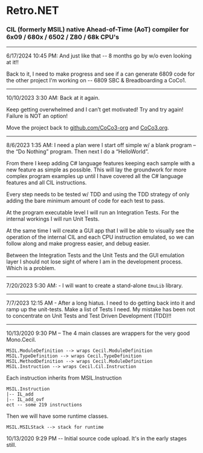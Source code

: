 # Retro.NET
### CIL (formerly MSIL) native Ahead-of-Time (AoT) compiler for 6x09 / 680x / 6502 / Z80 / 68k CPU's

---

6/17/2024 10:45 PM: And just like that -- 8 months go by w/o even looking at it!!

Back to it, I need to make progress and see if a can generate 6809 code for the other project I'm working on -- 6809 SBC & Breadboarding a CoCo1. 

---

10/10/2023 3:30 AM: Back at it again. 

Keep getting overwhelmed and I can’t get motivated! Try and try again! Failure is NOT an option!

Move the project back to [github.com/CoCo3-org](https://github.com/CoCo3-org/Retro.NET) and [CoCo3.org](https://coco3.org/retro-net/). 

---

8/6/2023 1:35 AM: I need a plan were I start off simple w/ a blank program – the “Do Nothing” program.  Then next I do a “HelloWorld”. 

From there I keep adding C# language features keeping each sample with a new feature as simple as possible. This will lay the groundwork for more complex program examples up until I have covered all the C# language features and all CIL instructions. 

Every step needs to be tested w/ TDD and using the TDD strategy of only adding the bare minimum amount of code for each test to pass.  

At the program executable level I will run an Integration Tests. For the internal workings I will run Unit Tests. 

At the same time I will create a GUI app that I will be able to visually see the operation of the internal CIL and each CPU instruction emulated, so we can follow along and make progress easier, and debug easier.  

Between the Integration Tests and the Unit Tests and the GUI emulation layer I should not lose sight of where I am in the development process. Which is a problem.

---

7/20/2023 5:30 AM: - I will want to create a stand-alone `EmuLib` library.   

---

7/7/2023 12:15 AM - After a long hiatus. I need to do getting back into it and ramp up the unit-tests. Make a list of Tests I need. My mistake has been not to concentrate on Unit Tests and Test Driven Development (TDD)!!

---

10/13/2020 9:30 PM – The 4 main classes are wrappers for the very good Mono.Cecil.

```
MSIL.ModuleDefinition --> wraps Cecil.ModuleDefinition
MSIL.TypeDefinition --> wraps Cecil.TypeDefinition
MSIL.MethodDefinition --> wraps Cecil.ModuleDefinition
MSIL.Instruction --> wraps Cecil.Cil.Instruction
```
Each instruction inherits from MSIL.Instruction
```
MSIL.Instruction
|-- IL_add
|-- IL_add_ovf
ect -- some 219 instructions 
```
Then we will have some runtime classes.
```
MSIL.MSILStack --> stack for runtime
```

10/13/2020 9:29 PM -- Initial source code upload.  It's in the early stages still.
